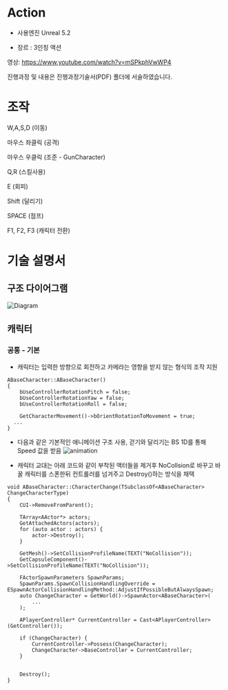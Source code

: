 # Action
- 사용엔진 Unreal 5.2
  
- 장르 : 3인칭 액션

영상:
https://www.youtube.com/watch?v=mSPkphVwWP4

진행과정 및 내용은 진행과정기술서(PDF) 폴더에 서술하였습니다. 

# 조작
W,A,S,D (이동)  
  
마우스 좌클릭 (공격)  
  
마우스 우클릭 (조준 - GunCharacter)  
  
Q,R (스킬사용)  
  
E (회피)  

Shift (달리기)  
  
SPACE (점프)  
  
F1, F2, F3 (캐릭터 전환)  


# 기술 설명서
## 구조 다이어그램
![Diagram](https://github.com/sfc7/Action/assets/124154607/e97dcd46-717a-4c77-9a48-6f0e8cc26091)

## 캐릭터
### 공통 - 기본
- 캐릭터는 입력한 방향으로 회전하고 카메라는 영향을 받지 않는 형식의 조작 지원
```
ABaseCharacter::ABaseCharacter()
{
	bUseControllerRotationPitch = false;
	bUseControllerRotationYaw = false;
	bUseControllerRotationRoll = false;

	GetCharacterMovement()->bOrientRotationToMovement = true;
  ...
}
```
  
- 다음과 같은 기본적인 애니메이션 구조 사용, 걷기와 달리기는 BS 1D를 통해 Speed 값을 받음 
![animation](https://github.com/sfc7/Action/assets/124154607/652ceb9b-e0d9-4c43-bc8f-82977fe34e92)
  
- 캐릭터 교대는 아래 코드와 같이 부착된 액터들을 제거후 NoCollsion로 바꾸고 바꿀 캐릭터를 스폰한뒤 컨트롤러를 넘겨주고 Destroy()하는 방식을 채택 
```
void ABaseCharacter::CharacterChange(TSubclassOf<ABaseCharacter> ChangeCharacterType)
{
	CUI->RemoveFromParent();

	TArray<AActor*> actors;
	GetAttachedActors(actors);
	for (auto actor : actors) {
		actor->Destroy();
	}

	GetMesh()->SetCollisionProfileName(TEXT("NoCollision"));
	GetCapsuleComponent()->SetCollisionProfileName(TEXT("NoCollision"));

	FActorSpawnParameters SpawnParams;
	SpawnParams.SpawnCollisionHandlingOverride = ESpawnActorCollisionHandlingMethod::AdjustIfPossibleButAlwaysSpawn;
	auto ChangeCharacter = GetWorld()->SpawnActor<ABaseCharacter>(
		...
	);

	APlayerController* CurrentController = Cast<APlayerController>(GetController());

	if (ChangeCharacter) {
		CurrentController->Possess(ChangeCharacter);
		ChangeCharacter->BaseController = CurrentController;
	}


	Destroy();
}
```
